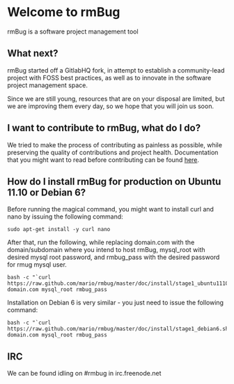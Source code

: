 # Welcome to rmBug

rmBug is a software project management tool 

## What next?

rmBug started off a GitlabHQ fork, in attempt to establish a community-lead
project with FOSS best practices, as well as to innovate in the software project
management space.

Since we are still young, resources that are on your disposal are limited, but
we are improving them every day, so we hope that you will join us soon.

## I want to contribute to rmBug, what do I do?

We tried to make the process of contributing as painless as possible, while preserving
the quality of contributions and project health. Documentation that you might want to
read before contributing can be found [here](https://github.com/mario/rmbug/tree/master/doc).

## How do I install rmBug for production on Ubuntu 11.10 or Debian 6?

Before running the magical command, you might want to install curl and nano by issuing the following
command:

	sudo apt-get install -y curl nano

After that, run the following, while replacing domain.com with the domain/subdomain where you
intend to host rmBug, mysql_root with desired mysql root password, and rmbug_pass with the
desired password for rmug mysql user.

	bash -c "`curl https://raw.github.com/mario/rmbug/master/doc/install/stage1_ubuntu1110.sh`" domain.com mysql_root rmbug_pass
	
Installation on Debian 6 is very similar - you just need to issue the following command:

	bash -c "`curl https://raw.github.com/mario/rmbug/master/doc/install/stage1_debian6.sh`" domain.com mysql_root rmbug_pass

## IRC

We can be found idling on #rmbug in irc.freenode.net
